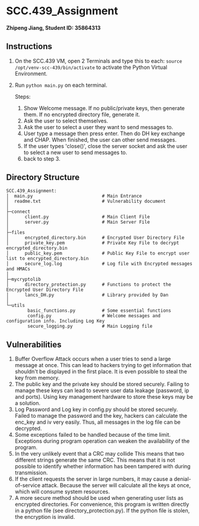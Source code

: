 # SCC.439_Assignment

#### Zhipeng Jiang, Student ID: 35864313

## Instructions
1. On the SCC.439 VM, open 2 Terminals and type this to each: `source /opt/venv-scc-439/bin/activate` to activate the Python Virtual Environment.
2. Run `python main.py` on each terminal.

    Steps:
    1. Show Welcome message. If no public/private keys, then generate them. If no encrypted directory file, generate it.
    2. Ask the user to select themselves.
    3. Ask the user to select a user they want to send messages to.
    4. User type a message then press enter. Then do DH key exchange and CHAP. When finished, the user can other send messages.
    5. If the user types 'close()', close the server socket and ask the user to select a new user to send messages to.
    6. back to step 3.

## Directory Structure
```
SCC.439_Assignment:
│  main.py                          # Main Entrance
│  readme.txt                       # Vulnerability document
│
├─connect
│      client.py                    # Main Client File
│      server.py                    # Main Server File
│
├─files
│      encrypted_directory.bin      # Encrypted User Directory File
│      private_key.pem              # Private Key File to decrypt encrypted_directory.bin
│      public_key.pem               # Public Key File to encrypt user list to encrypted_directory.bin 
│      secure_log.log               # Log file with Encrypted messages and HMACs
│
├─mycryptolib
│      directory_protection.py      # Functions to protect the Encrypted User Directory File
│      lancs_DH.py                  # Library provided by Dan
│
└─utils
        basic_functions.py          # Some essential functions
        config.py                   # Welcome messages and configuration info. Including Log Key
        secure_logging.py           # Main Logging file
```

## Vulnerabilities
1. Buffer Overflow Attack occurs when a user tries to send a large message at once. This can lead to hackers trying to get information that shouldn't be displayed in the first place. It is even possible to steal the key from memory.
2. The public key and the private key should be stored securely. Failing to manage these keys can lead to severe user data leakage (password, ip and ports). Using key management hardware to store these keys may be a solution.
3. Log Password and Log key in config.py should be stored securely. Failed to manage the password and the key, hackers can calculate the enc_key and iv very easily. Thus, all messages in the log file can be decrypted.
4. Some exceptions failed to be handled because of the time limit. Exceptions during program operation can weaken the availability of the program.
5. In the very unlikely event that a CRC may collide This means that two different strings generate the same CRC. This means that it is not possible to identify whether information has been tampered with during transmission.
6. If the client requests the server in large numbers, it may cause a denial-of-service attack. Because the server will calculate all the keys at once, which will consume system resources.
7. A more secure method should be used when generating user lists as encrypted directories. For convenience, this program is written directly in a python file (see directory_protection.py). If the python file is stolen, the encryption is invalid.